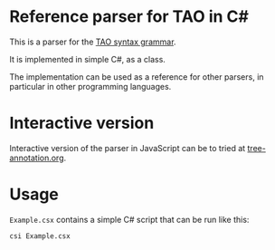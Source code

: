 # Reference parser for TAO in C#

This is a parser for the [TAO syntax grammar](https://www.tree-annotation.org/#grammar).

It is implemented in simple C#, as a class.

The implementation can be used as a reference for other parsers, in particular in other programming languages.

# Interactive version

Interactive version of the parser in JavaScript can be to tried at [tree-annotation.org](https://tree-annotation.org/parser.html).

# Usage

`Example.csx` contains a simple C# script that can be run like this:

```
csi Example.csx
```